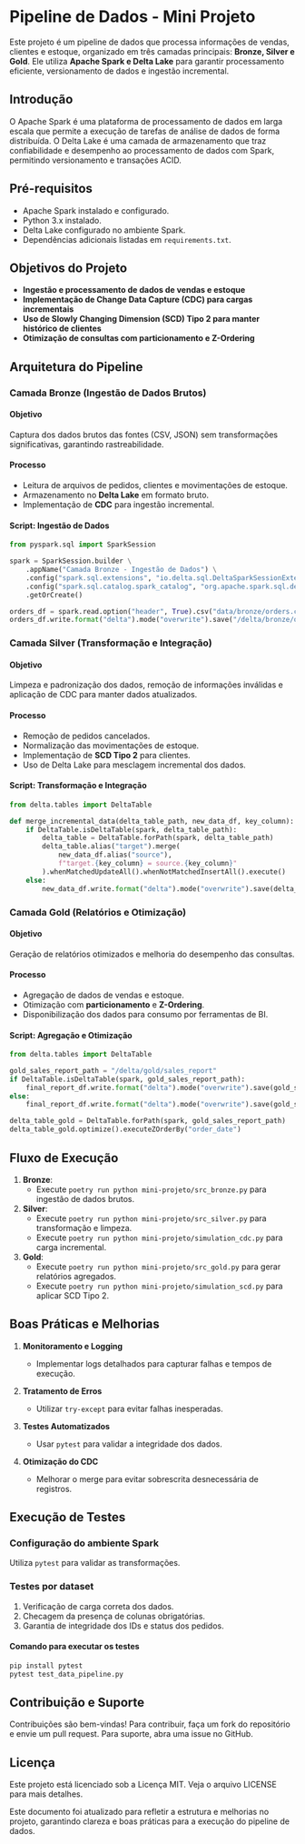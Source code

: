 


# **Pipeline de Dados - Mini Projeto**

Este projeto é um pipeline de dados que processa informações de vendas, clientes e estoque, organizado em três camadas principais: **Bronze, Silver e Gold**. Ele utiliza **Apache Spark e Delta Lake** para garantir processamento eficiente, versionamento de dados e ingestão incremental.

## Introdução

O Apache Spark é uma plataforma de processamento de dados em larga escala que permite a execução de tarefas de análise de dados de forma distribuída. O Delta Lake é uma camada de armazenamento que traz confiabilidade e desempenho ao processamento de dados com Spark, permitindo versionamento e transações ACID.

## Pré-requisitos

- Apache Spark instalado e configurado.
- Python 3.x instalado.
- Delta Lake configurado no ambiente Spark.
- Dependências adicionais listadas em `requirements.txt`.

## **Objetivos do Projeto**

- **Ingestão e processamento de dados de vendas e estoque**
- **Implementação de Change Data Capture (CDC) para cargas incrementais**
- **Uso de Slowly Changing Dimension (SCD) Tipo 2 para manter histórico de clientes**
- **Otimização de consultas com particionamento e Z-Ordering**

## **Arquitetura do Pipeline**

### **Camada Bronze (Ingestão de Dados Brutos)**

#### **Objetivo**

Captura dos dados brutos das fontes (CSV, JSON) sem transformações significativas, garantindo rastreabilidade.

#### **Processo**

- Leitura de arquivos de pedidos, clientes e movimentações de estoque.
- Armazenamento no **Delta Lake** em formato bruto.
- Implementação de **CDC** para ingestão incremental.

#### **Script: Ingestão de Dados**

```python
from pyspark.sql import SparkSession

spark = SparkSession.builder \
    .appName("Camada Bronze - Ingestão de Dados") \
    .config("spark.sql.extensions", "io.delta.sql.DeltaSparkSessionExtension") \
    .config("spark.sql.catalog.spark_catalog", "org.apache.spark.sql.delta.catalog.DeltaCatalog") \
    .getOrCreate()

orders_df = spark.read.option("header", True).csv("data/bronze/orders.csv")
orders_df.write.format("delta").mode("overwrite").save("/delta/bronze/orders")
```

### **Camada Silver (Transformação e Integração)**

#### **Objetivo**

Limpeza e padronização dos dados, remoção de informações inválidas e aplicação de CDC para manter dados atualizados.

#### **Processo**

- Remoção de pedidos cancelados.
- Normalização das movimentações de estoque.
- Implementação de **SCD Tipo 2** para clientes.
- Uso de Delta Lake para mesclagem incremental dos dados.

#### **Script: Transformação e Integração**

```python
from delta.tables import DeltaTable

def merge_incremental_data(delta_table_path, new_data_df, key_column):
    if DeltaTable.isDeltaTable(spark, delta_table_path):
        delta_table = DeltaTable.forPath(spark, delta_table_path)
        delta_table.alias("target").merge(
            new_data_df.alias("source"),
            f"target.{key_column} = source.{key_column}"
        ).whenMatchedUpdateAll().whenNotMatchedInsertAll().execute()
    else:
        new_data_df.write.format("delta").mode("overwrite").save(delta_table_path)
```

### **Camada Gold (Relatórios e Otimização)**

#### **Objetivo**

Geração de relatórios otimizados e melhoria do desempenho das consultas.

#### **Processo**

- Agregação de dados de vendas e estoque.
- Otimização com **particionamento** e **Z-Ordering**.
- Disponibilização dos dados para consumo por ferramentas de BI.

#### **Script: Agregação e Otimização**

```python
from delta.tables import DeltaTable

gold_sales_report_path = "/delta/gold/sales_report"
if DeltaTable.isDeltaTable(spark, gold_sales_report_path):
    final_report_df.write.format("delta").mode("overwrite").save(gold_sales_report_path)
else:
    final_report_df.write.format("delta").mode("overwrite").save(gold_sales_report_path)

delta_table_gold = DeltaTable.forPath(spark, gold_sales_report_path)
delta_table_gold.optimize().executeZOrderBy("order_date")
```

## **Fluxo de Execução**

1. **Bronze**:
    - Execute `poetry run python mini-projeto/src_bronze.py` para ingestão de dados brutos.
2. **Silver**:
    - Execute `poetry run python mini-projeto/src_silver.py` para transformação e limpeza.
    - Execute `poetry run python mini-projeto/simulation_cdc.py` para carga incremental.
3. **Gold**:
    - Execute `poetry run python mini-projeto/src_gold.py` para gerar relatórios agregados.
    - Execute `poetry run python mini-projeto/simulation_scd.py` para aplicar SCD Tipo 2.

## **Boas Práticas e Melhorias**

1. **Monitoramento e Logging**
    
    - Implementar logs detalhados para capturar falhas e tempos de execução.
2. **Tratamento de Erros**
    
    - Utilizar `try-except` para evitar falhas inesperadas.
3. **Testes Automatizados**
    
    - Usar `pytest` para validar a integridade dos dados.
4. **Otimização do CDC**
    
    - Melhorar o merge para evitar sobrescrita desnecessária de registros.

## **Execução de Testes**

### **Configuração do ambiente Spark**

Utiliza `pytest` para validar as transformações.

### **Testes por dataset**

1. Verificação de carga correta dos dados.
2. Checagem da presença de colunas obrigatórias.
3. Garantia de integridade dos IDs e status dos pedidos.

#### **Comando para executar os testes**

```bash
pip install pytest
pytest test_data_pipeline.py
```

## Contribuição e Suporte

Contribuições são bem-vindas! Para contribuir, faça um fork do repositório e envie um pull request. Para suporte, abra uma issue no GitHub.

## Licença

Este projeto está licenciado sob a Licença MIT. Veja o arquivo LICENSE para mais detalhes.

Este documento foi atualizado para refletir a estrutura e melhorias no projeto, garantindo clareza e boas práticas para a execução do pipeline de dados.





